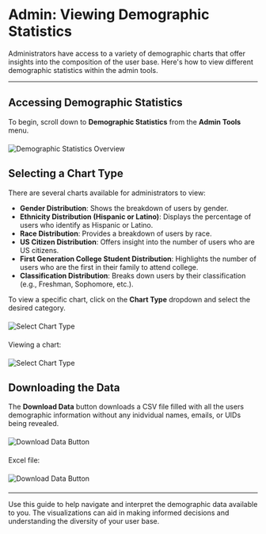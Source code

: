 # Admin: Viewing Demographic Statistics

Administrators have access to a variety of demographic charts that offer insights into the composition of the user base. Here's how to view different demographic statistics within the admin tools.

---

## Accessing Demographic Statistics

To begin, scroll down to **Demographic Statistics** from the **Admin Tools** menu.

<img src="/assets/demographic-dashboard.png" alt="Demographic Statistics Overview" style="max-width: 100%; max-height: 300px; width: auto; display: block; margin: 20px auto;">

## Selecting a Chart Type

There are several charts available for administrators to view:

- **Gender Distribution**: Shows the breakdown of users by gender.
- **Ethnicity Distribution (Hispanic or Latino)**: Displays the percentage of users who identify as Hispanic or Latino.
- **Race Distribution**: Provides a breakdown of users by race.
- **US Citizen Distribution**: Offers insight into the number of users who are US citizens.
- **First Generation College Student Distribution**: Highlights the number of users who are the first in their family to attend college.
- **Classification Distribution**: Breaks down users by their classification (e.g., Freshman, Sophomore, etc.).

To view a specific chart, click on the **Chart Type** dropdown and select the desired category.

<img src="/assets/select-chart-type.png" alt="Select Chart Type" style="max-width: 100%; max-height: 300px; width: auto; display: block; margin: 20px auto;">

Viewing a chart:

<img src="/assets/view-chart-type.png" alt="Select Chart Type" style="max-width: 100%; max-height: 300px; width: auto; display: block; margin: 20px auto;">

## Downloading the Data

The **Download Data** button downloads a CSV file filled with all the users demographic information without any inidvidual names, emails, or UIDs being revealed.

<img src="/assets/download-data.png" alt="Download Data Button" style="max-width: 100%; max-height: 300px; width: auto; display: block; margin: 20px auto;">

Excel file:

<img src="/assets/download-data-button.png" alt="Download Data Button" style="max-width: 100%; max-height: 300px; width: auto; display: block; margin: 20px auto;">

---

Use this guide to help navigate and interpret the demographic data available to you. The visualizations can aid in making informed decisions and understanding the diversity of your user base.
